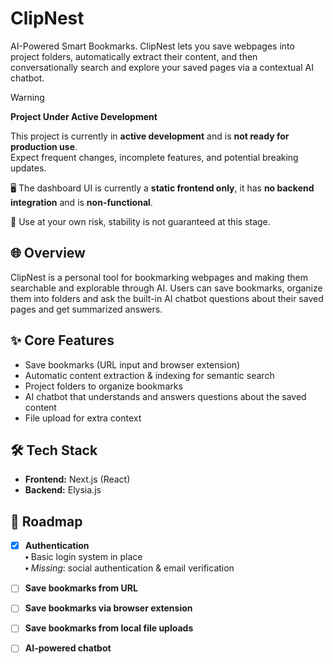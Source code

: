 # ClipNest

AI-Powered Smart Bookmarks. ClipNest lets you save webpages into project folders, automatically extract their content, and then conversationally search and explore your saved pages via a contextual AI chatbot.

> [!WARNING]
> **Project Under Active Development**
>
> This project is currently in **active development** and is **not ready for production use**.  
> Expect frequent changes, incomplete features, and potential breaking updates.  
>
> 🖥️ The dashboard UI is currently a **static frontend only**, it has **no backend integration** and is **non-functional**.  
>
> 🚧 Use at your own risk, stability is not guaranteed at this stage.

## 🌐 Overview

ClipNest is a personal tool for bookmarking webpages and making them searchable and explorable through AI.
Users can save bookmarks, organize them into folders and ask the built-in AI chatbot questions about their saved pages and get summarized answers.


## ✨ Core Features

- Save bookmarks (URL input and browser extension)
- Automatic content extraction & indexing for semantic search
- Project folders to organize bookmarks
- AI chatbot that understands and answers questions about the saved content
- File upload for extra context

## 🛠️ Tech Stack

- **Frontend:** Next.js (React)
- **Backend:** Elysia.js

## 🚀 Roadmap

- [x] **Authentication**  
  ⬩ Basic login system in place  
  ⬩ *Missing*: social authentication & email verification  

- [ ] **Save bookmarks from URL**  

- [ ] **Save bookmarks via browser extension**  

- [ ] **Save bookmarks from local file uploads**  

- [ ] **AI-powered chatbot**
